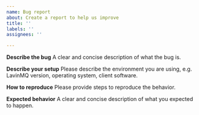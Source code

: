 ```yaml
---
name: Bug report
about: Create a report to help us improve
title: ''
labels: ''
assignees: ''

---
```


**Describe the bug**
A clear and concise description of what the bug is.

**Describe your setup**
Please describe the environment you are using, e.g. LavinMQ version, operating system, client software. 

**How to reproduce**
Please provide steps to reproduce the behavior.

**Expected behavior**
A clear and concise description of what you expected to happen.
